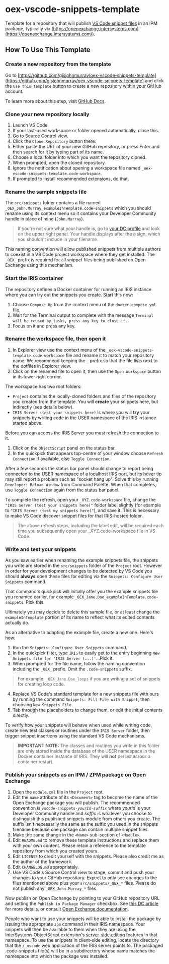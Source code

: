 # oex-vscode-snippets-template
Template for a repository that will publish [VS Code snippet files](https://code.visualstudio.com/docs/editor/userdefinedsnippets) in an IPM package, typically via [https://openexchange.intersystems.com](https://openexchange.intersystems.com/). 

## How To Use This Template

### Create a new repository from the template

Go to [https://github.com/gjsjohnmurray/oex-vscode-snippets-template](https://github.com/gjsjohnmurray/oex-vscode-snippets-template) and click the `Use this template` button to create a new repository within your GitHub account.

To learn more about this step, visit [GitHub Docs](https://docs.github.com/en/repositories/creating-and-managing-repositories/creating-a-repository-from-a-template).

### Clone your new repository locally
1. Launch VS Code.
2. If your last-used workspace or folder opened automatically, close this.
3. Go to Source Control view.
4. Click the `Clone Repository` button there.
5. Either paste the URL of your new GitHub repository, or press Enter and then search for it by typing part of its name.
6. Choose a local folder into which you want the repository cloned.
7. When prompted, open the cloned repository.
8. Ignore the notification about opening a workspace file named `_oex-vscode-snippets-template.code-workspace`.
9. If prompted to install recommended extensions, do that.

### Rename the sample snippets file
The `src/snippets` folder contains a file named `_OEX_John.Murray_exampleInTemplate.code-snippets` which you should rename using its context menu so it contains your Developer Community handle in place of mine (`John.Murray`).

> If you're not sure what your handle is, go to [your DC profile](https://community.intersystems.com/user) and look on the upper right panel. Your handle displays after the `@` sign, which you shouldn't include in your filename.

This naming convention will allow published snippets from multiple authors to coexist in a VS Code project workspace where they get installed. The `_OEX_` prefix is required for all snippet files being published on Open Exchange using this mechanism.

### Start the IRIS container
The repository defines a Docker container for running an IRIS instance where you can try out the snippets you create. Start this now:

1. Choose `Compose Up` from the context menu of the `docker-compose.yml` file.
2. Wait for the Terminal output to complete with the message `Terminal will be reused by tasks, press any key to close it.`.
3. Focus on it and press any key.

### Rename the workspace file, then open it
1. In Explorer view use the context menu of the `_oex-vscode-snippets-template.code-workspace` file and rename it to match your repository name. We recommend keeping the `_` prefix so that the file lists next to the dotfiles in Explorer view.
2. Click on the renamed file to open it, then use the `Open Workspace` button in its lower right corner.

The workspace has two root folders:

- `Project` contains the locally-cloned folders and files of the repository you created from the template. You will **create** your snippets here, but indirectly (see details below).
- `IRIS Server (test your snippets here)` is where you will **try** your snippets by writing code in the USER namespace of the IRIS instance started above.

Before you can access the IRIS Server you must refresh the connection to it. 

1. Click on the `ObjectScript` panel on the status bar.
2. In the quickpick that appears top-centre of your window choose `Refresh Connection` if available, else `Toggle Connection`.

After a few seconds the status bar panel should change to report being connected to the USER namespace of a localhost IRIS port, but its hover tip may still report a problem such as "socket hang up". Solve this by running `Developer: Reload Window` from Command Palette. When that completes, use `Toggle Connection` again from the status bar panel.

To complete the refresh, open your `_XYZ.code-workspace` file, change the `"IRIS Server (test your snippets here)"` folder label slightly (for example to  `"IRIS Server (test my snippets here)"`), and save it. This is necessary to make VS Code discover snippet files for that IRIS-hosted folder.

> The above refresh steps, including the label edit, will be required each time you subsequently open your _XYZ.code-workspace file in VS Code.

### Write and test your snippets
As you saw earlier when renaming the example snippets file, the snippets you write are stored in the `src/snippets` folder of the `Project` root. However in order for your development changes to be detected by VS Code you should **always** open these files for editing via the `Snippets: Configure User Snippets` command.

That command's quickpick will initially offer you the example snippets file you renamed earlier, for example `_OEX_Jane.Doe_exampleInTemplate.code-snippets`. Pick this.

Ultimately you may decide to delete this sample file, or at least change the `exampleInTemplate` portion of its name to reflect what its edited contents actually do.

As an alternative to adapting the example file, create a new one. Here's how:

1. Run the `Snippets: Configure User Snippets` command.
2. In the quickpick filter, type `IRIS` to easily get to the entry beginning `New Snippets file for 'IRIS Server (...)'`. .Pick it.
3. When prompted for the file name, follow the naming convention including the `_OEX_` prefix. Omit the `.code-snippets` suffix.
> For example: `_OEX_Jane.Doe_loops` if you are writing a set of snippets for creating loop code.
4. Replace VS Code's standard template for a new snippets file with ours by running the command `Snippets: Fill File with Snippet`, then choosing `New Snippets File`.
5. Tab through the placeholders to change them, or edit the initial contents directly.

To verify how your snippets will behave when used while writing code, create new test classes or routines under the `IRIS Server` folder, then trigger snippet insertions using the standard VS Code mechanisms.

> **IMPORTANT NOTE:** The classes and routines you write in this folder are only stored inside the database of the USER namespace in the Docker container instance of IRIS. They will **not** persist across a container restart.

### Publish your snippets as an IPM / ZPM package on Open Exchange

1. Open the `module.xml` file in the `Project` root.
2. Edit the `name` attribute of its `<Document>` tag to become the name of the Open Exchange package you will publish. The recommended convention is `vscode-snippets-`_`yourId`_`-`_`suffix`_ where _yourid_ is your Developer Community handle and _suffix_ is whatever you choose to distinguish this published snippets module from others you create. The suffix isn't necessarily the same as the suffix you used in the snippets filename because one package can contain multiple snippet files.
3. Make the same change in the `<Name>` sub-section of `<Module>`.
3. Edit `README.md` to remove these template instructions and replace them with your own content. Please retain a reference to the template repository from which you created yours.
4. Edit `LICENSE` to credit yourself with the snippets. Please also credit me as the author of the framework.
5. Edit `CHANGELOG.md` appropriately.
6. Use VS Code's Source Control view to stage, commit and push your changes to your GitHub repository. Expect to only see changes to the files mentioned above plus your `src/snippets/_OEX_*` files. Please do not publish any `_OEX_John.Murray_*` files.

Now publish on Open Exchange by pointing to your GitHub repository URL and setting the `Publish in Package Manager` checkbox. See [this DC article](https://community.intersystems.com/post/objectscript-package-auto-publishing-now-available-open-exchange) for more details, or consult [Open Exchange documentation](https://docs.openexchange.intersystems.com/solutions/submit/).

People who want to use your snippets will be able to install the package by issuing the appropriate `zpm` command in their IRIS namespace. Your snippets will then be available to them when they are using the InterSystems ObjectScript extension's [server-side editing](https://intersystems-community.github.io/vscode-objectscript/serverside/) features in that namespace. To use the snippets in client-side editing, locate the directory that the `/_vscode` web application of the IRIS server points to. The packaged .code-snippets file(s) will be in a subdirectory whose name matches the namespace into which the package was installed.
